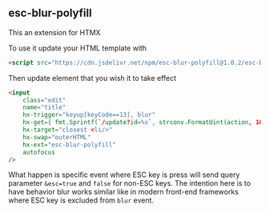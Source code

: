 ## esc-blur-polyfill

This an extension for HTMX

To use it update your HTML template with

```html
<script src="https://cdn.jsdelivr.net/npm/esc-blur-polyfill@1.0.2/esc-blur-polyfill.js"></script>
```

Then update element that you wish it to take effect

```html
<input
    class="edit"
    name="title"
    hx-trigger="keyup[keyCode==13], blur"
    hx-get={ fmt.Sprintf(`/update?id=%s`, strconv.FormatUint(action, 10)) }
    hx-target="closest <li/>"
    hx-swap="outerHTML"
    hx-ext="esc-blur-polyfill"
    autofocus
/>
```

What happen is specific event where ESC key is press will send query parameter `&esc=true` and `false` for non-ESC keys. The intention here is to have behavior blur works similar like in modern front-end frameworks where ESC key is excluded from `blur` event.

